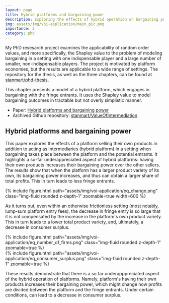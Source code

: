 ```yaml
---
layout: page
title: Hybrid platforms and bargaining power
description: Exploring the effects of hybrid operation on bargaining power
img: assets/img/voi-application/main_pic.png
importance: 2
category: phd
---
```


My PhD resesarch project examines the applicability of random order values, and more specifically, the Shapley value to the problem of modeling bargaining in a setting with one indispensable player and a large number of smaller, non-indispensable players.
The project is motivated by platform economies, but the results are applicable to a wide range of settings.
The repository for the thesis, as well as the three chapters, can be found at [stanmart/phd-thesis](https://github.com/stanmart/phd-thesis).

This chapter presents a model of a hybrid platform, which engages in bargaining with the fringe entrants.
It uses the Shapley value to model bargaining outcomes in tractable but not overly simplistic manner. 

 - Paper: [Hybrid platforms and bargaining power](https://stanmart.github.io/phd-thesis/application.pdf)
 - Archived Github repository: [stanmart/ValueOfIntermediation](https://stanmart.github.io/ValueOfIntermediation)


## Hybrid platforms and bargaining power

This paper explores the effects of a platform selling their own products in addition to acting as intermediaries (hybrid platform) in a setting when bargaining takes place between the platform and the potential entrants.
It highlights a so-far underappreciated aspect of hybrid platforms: having their own products increases their bargaining power over the other sellers.
The results show that when the platform has a larger product variety of its own, its bargaining power increases, and thus can obtain a larger share of total profits. This in turn leads to less fringe entrants.

{% include figure.html path="assets/img/voi-application/eq_change.png" class="img-fluid rounded z-depth-1" zoomable=true width=600 %}

As it turns out, even within an otherwise frictionless setting (most notably, lump-sum platform entry fees), the decrease in fringe entry is so large that it is not compensated by the increase in the platform's own product variety.
This in turn leads to a lower total product variety, and, ultimately, a decrease in consumer surplus.

<div class="row mt-2">
  <div class="col-sm mt-2 mt-md-0">
      {% include figure.html path="assets/img/voi-application/eq_number_of_firms.png" class="img-fluid rounded z-depth-1" zoomable=true %}
  </div>
  <div class="col-sm mt-2 mt-md-0">
      {% include figure.html path="assets/img/voi-application/eq_consumer_surplus.png" class="img-fluid rounded z-depth-1" zoomable=true %}
  </div>
</div>

These results demonstrate that there is a so far underapppreciated aspect of the hybrid operation of platforms.
Namely, platform's having their own products increases their bargaining power, which might change how profits are divided between the platform and the fringe entrants.
Under certain conditions, can lead to a decrease in consumer surplus.
